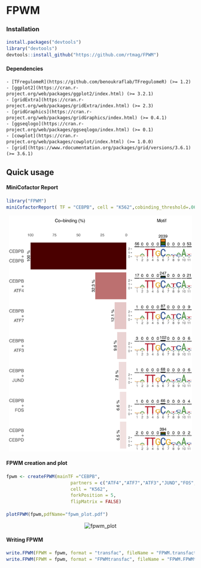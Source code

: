 # FPWM

### Installation
```r
install.packages("devtools")
library("devtools")
devtools::install_github("https://github.com/rtmag/FPWM")
```
#### Dependencies

    - [TFregulomeR](https://github.com/benoukraflab/TFregulomeR) (>= 1.2)
    - [ggplot2](https://cran.r-project.org/web/packages/ggplot2/index.html) (>= 3.2.1)
    - [gridExtra](https://cran.r-project.org/web/packages/gridExtra/index.html) (>= 2.3)
    - [gridGraphics](https://cran.r-project.org/web/packages/gridGraphics/index.html) (>= 0.4.1)
    - [ggseqlogo](https://cran.r-project.org/web/packages/ggseqlogo/index.html) (>= 0.1)
    - [cowplot](https://cran.r-project.org/web/packages/cowplot/index.html) (>= 1.0.0)
    - [grid](https://www.rdocumentation.org/packages/grid/versions/3.6.1) (>= 3.6.1)


## Quick usage
#### MiniCofactor Report
```r
library("FPWM")
miniCofactorReport( TF = "CEBPB", cell = "K562",cobinding_threshold=.06)
```
<div align="center">
<a name="miniCofactorReport"/>
<img src="./inst/MM1_HSA_K562_CEBPB_cofactor_minireport.png" alt="miniCofactorReport" width="490" height="630" ></img>
</a>
</div>

#### FPWM creation and plot
```r
fpwm <- createFPWM(mainTF ="CEBPB",
                        partners = c("ATF4","ATF7","ATF3","JUND","FOS","CEBPD"),
                        cell = "K562", 
                        forkPosition = 5,
                        flipMatrix = FALSE)

plotFPWM(fpwm,pdfName="fpwm_plot.pdf")
```
<div align="center">
<a name="fpwm_plot"/>
<img src="./inst/fpwm_plot.png" alt="fpwm_plot" width="340" height="630" ></img>
</a>
</div>

#### Writing FPWM
```r
write.FPWM(FPWM = fpwm, format = "transfac", fileName = "FPWM.transfact" )
write.FPWM(FPWM = fpwm, format = "FPWMtransfac", fileName = "FPWM.FPWMtransfac" )
```
